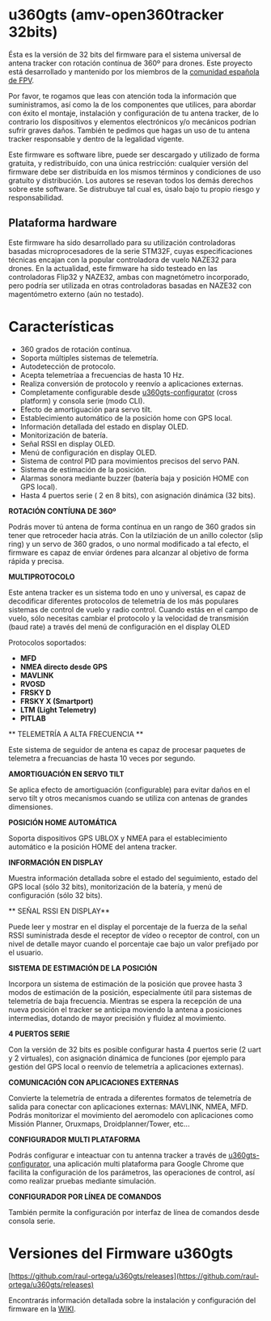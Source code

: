 # u360gts (amv-open360tracker 32bits)

Ésta es la versión de 32 bits del firmware para el sistema universal de antena tracker con rotación contínua de 360º para drones. Este proyecto está desarrollado y mantenido por los miembros de la [comunidad española de FPV](http://www.aeromodelismovirtual.com/showthread.php?t=34530).

Por favor, te rogamos que leas con atención toda la información que suministramos, así como la de los componentes que utilices, para abordar con éxito el montaje, instalación y configuración de tu antena tracker, de lo contrario los dispositivos y elementos electrónicos y/o mecánicos podrían sufrir graves daños. También te pedimos que hagas un uso de tu antena tracker responsable y dentro de la legalidad vigente.

Este firmware es software libre, puede ser descargado y utilizado de forma gratuita, y redistribuído, con una única restricción: cualquier versión del firmware debe ser distribuída en los mismos términos y condiciones de uso gratuíto y distribución. Los autores se resevan todos los demás derechos sobre este software. Se distrubuye tal cual es, úsalo bajo tu propio riesgo y responsabilidad.

## Plataforma hardware

Este firmware ha sido desarrollado para su utilización controladoras basadas microprocesadores de la serie STM32F, cuyas especificaciones técnicas encajan con la popular controladora de vuelo NAZE32 para drones. En la actualidad, este firmware ha sido testeado en las controladoras Flip32 y NAZE32, ambas con magnetómetro incorporado, pero podría ser utilizada en otras controladoras basadas en NAZE32 con magentómetro externo (aún no testado).

# Características

* 360 grados de rotación contínua.
* Soporta múltiples sistemas de telemetría.
* Autodetección de protocolo.
* Acepta telemetríaa a frecuencias de hasta 10 Hz.
* Realiza conversión de protocolo y reenvío a aplicaciones externas.
* Completamente configurable desde [u360gts-configurator](https://github.com/raul-ortega/u360gts-configurator) (cross platform) y consola serie (modo CLI).
* Efecto de amortiguación para servo tilt.
* Establecimiento automático de la posición home con GPS local.
* Información detallada del estado en display OLED.
* Monitorización de batería.
* Señal RSSI en display OLED.
* Menú de configuración en display OLED.
* Sistema de control PID para movimientos precisos del servo PAN.
* Sistema de estimación de la posición.
* Alarmas sonora mediante buzzer (batería baja y posición HOME con GPS local).
* Hasta 4 puertos serie ( 2 en 8 bits), con asignación dinámica (32 bits). 

**ROTACIÓN CONTÍUNA DE 360º**

Podrás mover tú antena de forma contínua en un rango de 360 grados sin tener que retroceder hacia atrás. Con la utilziación de un anillo colector (slip ring) y un servo de 360 grados, o uno normal modificado a tal efecto, el firmware es capaz de enviar órdenes para alcanzar al objetivo de forma rápida y precisa.

**MULTIPROTOCOLO**

Este antena tracker es un sistema todo en uno y universal, es capaz de decodificar diferentes protocolos de telemetría de los más populares sistemas de control de vuelo y radio control. Cuando estás en el campo de vuelo, sólo necesitas cambiar el protocolo y la velocidad de transmisión (baud rate) a través del menú de configuración en el display OLED

Protocolos soportados:

- **MFD** 
- **NMEA directo desde GPS**
- **MAVLINK**
- **RVOSD**
- **FRSKY D**
- **FRSKY X (Smartport)**
- **LTM (Light Telemetry)**
- **PITLAB**

** TELEMETRÍA A ALTA FRECUENCIA **

Este sistema de seguidor de antena es capaz de procesar paquetes de telemetra a frecuancias de hasta 10 veces por segundo.

**AMORTIGUACIÓN EN SERVO TILT**

Se aplica efecto de amortiguación (configurable) para evitar daños en el servo tilt y otros mecanismos cuando se utiliza con antenas de grandes dimensiones. 

**POSICIÓN HOME AUTOMÁTICA**

Soporta dispositivos GPS UBLOX y NMEA para el establecimiento automático e la posición HOME del antena tracker.

**INFORMACIÓN EN DISPLAY**

Muestra información detallada sobre el estado del seguimiento, estado del GPS local (sólo 32 bits), monitorización de la batería, y menú de configuración (sólo 32 bits).

** SEÑAL RSSI EN DISPLAY**

Puede leer y mostrar en el display el porcentaje de la fuerza de la señal RSSI suministrada desde el receptor de vídeo o receptor de control, con un nivel de detalle mayor cuando el porcentaje cae bajo un valor prefijado por el usuario.

**SISTEMA DE ESTIMACIÓN DE LA POSICIÓN**

Incorpora un sistema de estimación de la posición que provee hasta 3 modos de estimación de la posición, especialmente útil para sistemas de telemetría de baja frecuencia. Mientras se espera la recepción de una nueva posición el tracker se anticipa moviendo la antena a posiciones intermedias, dotando de mayor precisión y fluidez al movimiento.

**4 PUERTOS SERIE**

Con la versión de 32 bits es posible configurar hasta 4 puertos serie (2 uart y 2 virtuales), con asignación dinámica de funciones (por ejemplo para gestión del GPS local o reenvío de telemetría a aplicaciones externas).

**COMUNICACIÓN CON APLICACIONES EXTERNAS**

Convierte la telemetría de entrada a diferentes formatos de telemetría de salida para conectar con aplicaciones externas: MAVLINK, NMEA, MFD. Podrás monitorizar el movimiento del aeromodelo con aplicaciones como Missión Planner, Oruxmaps, Droidplanner/Tower, etc...

**CONFIGURADOR MULTI PLATAFORMA**

Podrás configurar e inteactuar con tu antenna tracker a través de [u360gts-configurator](https://github.com/raul-ortega/u360gts-configurator), una aplicación multi plataforma para Google Chrome que facilita la configuración de los parámetros, las operaciones de control, así como realizar pruebas mediante simulación.

**CONFIGURADOR POR LÍNEA DE COMANDOS**

También permite la configuración por interfaz de línea de comandos desde consola serie.

# Versiones del Firmware u360gts

[https://github.com/raul-ortega/u360gts/releases](https://github.com/raul-ortega/u360gts/releases)

Encontrarás información detallada sobre la instalación y configuración del firmware en la [WIKI](https://github.com/raul-ortega/amv-open360tracker-32bits/wiki).
